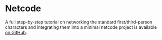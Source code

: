 
# Netcode

A full step-by-step tutorial on networking the standard first/third-person characters and integrating them into a minimal netcode project is available [on GitHub](https://github.com/Unity-Technologies/CharacterControllerSamples/blob/master/_Documentation/Tutorial/tutorial-netcodecharacters.md).